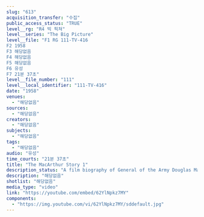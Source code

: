 ```yaml
---
slug: "613"
acquisition_transfer: "수집"
public_access_status: "TRUE"
level__rg: "R4 빅 픽쳐"
level__series: "The Big Picture"
level__file: "F1 RG 111-TV-416
F2 1958
F3 해당없음
F4 해당없음
F5 해당없음
F6 유성
F7 21분 37초"
level__file_number: "111"
level__local_identifier: "111-TV-416"
date: "1958"
venues: 
  - "해당없음"
sources: 
  - "해당없음"
creators: 
  - "해당없음"
subjects: 
  - "해당없음"
tags: 
  - "해당없음"
audio: "유성"
time_courts: "21분 37초"
title: "The MacArthur Story 1"
description_status: "A film biography of General of the Army Douglas MacArthur."
description: "해당없음"
shotlist: "해당없음"
media_type: "video"
link: "https://youtube.com/embed/62YlNpkz7MY"
components: 
  - "https://img.youtube.com/vi/62YlNpkz7MY/sddefault.jpg"
---
```

